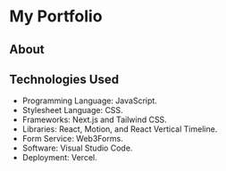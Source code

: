 # My Portfolio

## About

## Technologies Used

- Programming Language: JavaScript.
- Stylesheet Language: CSS.
- Frameworks: Next.js and Tailwind CSS.
- Libraries: React, Motion, and React Vertical Timeline.
- Form Service: Web3Forms.
- Software: Visual Studio Code.
- Deployment: Vercel.

